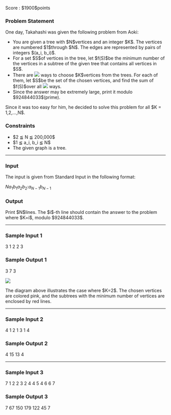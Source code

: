 
<div>

<span>

<span>

<p>
Score : $1900$points
</p>

<div>

<section>

### **Problem Statement**

<style>
#nck {
      width: 30px;
      height: auto;
   }

</style>

<p>
One day, Takahashi was given the following problem from Aoki:
</p>

<ul>

<li>
You are given a tree with $N$vertices and an integer $K$. The vertices are numbered $1$through $N$. The edges are represented by pairs of integers $(a_i, b_i)$.
</li>

<li>
For a set $S$of vertices in the tree, let $f(S)$be the minimum number of the vertices in a subtree of the given tree that contains all vertices in $S$.
</li>

<li>
There are 
<img src="https://atcoder.jp/img/agc005/ea29e9345ef75e7d965febb790a5aad1.png">

</img>
ways to choose $K$vertices from the trees. For each of them, let $S$be the set of the chosen vertices, and find the sum of $f(S)$over all 
<img src="https://atcoder.jp/img/agc005/ea29e9345ef75e7d965febb790a5aad1.png">

</img>
ways.
</li>

<li>
Since the answer may be extremely large, print it modulo $924844033$(prime).
</li>

</ul>

<p>
Since it was too easy for him, he decided to solve this problem for all $K = 1,2,...,N$.
</p>

</section>

</div>

<div>

<section>

### **Constraints**

<ul>

<li>
$2 ≦ N ≦ 200,000$
</li>

<li>
$1 ≦ a_i, b_i ≦ N$
</li>

<li>
The given graph is a tree.
</li>

</ul>

</section>

</div>

---

<div>

<div>

<section>

### **Input**

<p>
The input is given from Standard Input in the following format:
</p>

<div>

$N$$a_1$$b_1$$a_2$$b_2$$:$$a_{N-1}$$b_{N-1}$
</div>

</section>

</div>

<div>

<section>

### **Output**

<p>
Print $N$lines. The $i$-th line should contain the answer to the problem where $K=i$, modulo $924844033$.
</p>

</section>

</div>

</div>

---

<div>

<section>

### **Sample Input 1**

<div>

3
1 2
2 3

</div>

</section>

</div>

<div>

<section>

### **Sample Output 1**

<div>

3
7
3

</div>

<p>

<img src="https://atcoder.jp/img/agc005/44e2fd5d5e0fe66d1d238ee502639e4e.png">

</img>

</p>

<p>
The diagram above illustrates the case where $K=2$. The chosen vertices are colored pink, and the subtrees with the minimum number of vertices are enclosed by red lines.
</p>

</section>

</div>

---

<div>

<section>

### **Sample Input 2**

<div>

4
1 2
1 3
1 4

</div>

</section>

</div>

<div>

<section>

### **Sample Output 2**

<div>

4
15
13
4

</div>

</section>

</div>

---

<div>

<section>

### **Sample Input 3**

<div>

7
1 2
2 3
2 4
4 5
4 6
6 7

</div>

</section>

</div>

<div>

<section>

### **Sample Output 3**

<div>

7
67
150
179
122
45
7

</div>

</section>

</div>

</span>

</span>

</div>

